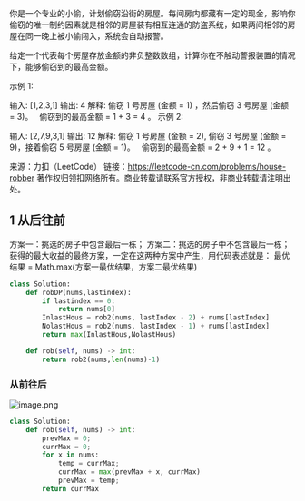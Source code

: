 
你是一个专业的小偷，计划偷窃沿街的房屋。每间房内都藏有一定的现金，影响你偷窃的唯一制约因素就是相邻的房屋装有相互连通的防盗系统，如果两间相邻的房屋在同一晚上被小偷闯入，系统会自动报警。

给定一个代表每个房屋存放金额的非负整数数组，计算你在不触动警报装置的情况下，能够偷窃到的最高金额。

示例 1:

输入: [1,2,3,1]
输出: 4
解释: 偷窃 1 号房屋 (金额 = 1) ，然后偷窃 3 号房屋 (金额 = 3)。
     偷窃到的最高金额 = 1 + 3 = 4 。
示例 2:

输入: [2,7,9,3,1]
输出: 12
解释: 偷窃 1 号房屋 (金额 = 2), 偷窃 3 号房屋 (金额 = 9)，接着偷窃 5 号房屋 (金额 = 1)。
     偷窃到的最高金额 = 2 + 9 + 1 = 12 。

来源：力扣（LeetCode）
链接：https://leetcode-cn.com/problems/house-robber
著作权归领扣网络所有。商业转载请联系官方授权，非商业转载请注明出处。



## 1 从后往前

方案一：挑选的房子中包含最后一栋；
方案二：挑选的房子中不包含最后一栋；
获得的最大收益的最终方案，一定在这两种方案中产生，用代码表述就是：
最优结果 = Math.max(方案一最优结果，方案二最优结果)



```python
class Solution:
    def robDP(nums,lastindex):
        if lastindex == 0:
            return nums[0]
        InlastHous = rob2(nums, lastIndex - 2) + nums[lastIndex]
        NolastHous = rob2(nums, lastIndex - 1) + nums[lastIndex]
        return max(InlastHous,NolastHous)

    def rob(self, nums) -> int:
        return rob2(nums,len(nums)-1)
```

### 从前往后
![image.png](attachment:image.png)



```python
class Solution:
    def rob(self, nums) -> int:
        prevMax = 0;
        currMax = 0;
        for x in nums:
            temp = currMax;
            currMax = max(prevMax + x, currMax)
            prevMax = temp;
        return currMax
```
